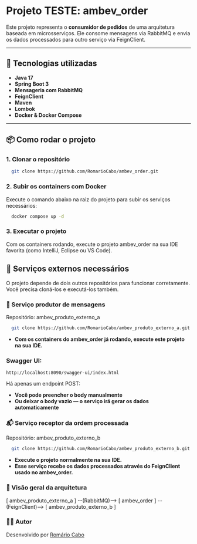 # Projeto TESTE: ambev_order

Este projeto representa o **consumidor de pedidos** de uma arquitetura baseada em microsserviços. Ele consome mensagens via RabbitMQ e envia os dados processados para outro serviço via FeignClient.

---

## 🚀 Tecnologias utilizadas

- **Java 17**
- **Spring Boot 3**
- **Mensageria com RabbitMQ**
- **FeignClient**
- **Maven**
- **Lombok**
- **Docker & Docker Compose**

---

## 📦 Como rodar o projeto

### 1. Clonar o repositório

```bash 
  git clone https://github.com/RomarioCabo/ambev_order.git
```

### 2. Subir os containers com Docker

Execute o comando abaixo na raiz do projeto para subir os serviços necessários:
```bash 
  docker compose up -d
```
### 3. Executar o projeto
Com os containers rodando, execute o projeto ambev_order na sua IDE favorita (como IntelliJ, Eclipse ou VS Code).

## 📡 Serviços externos necessários
O projeto depende de dois outros repositórios para funcionar corretamente. Você precisa cloná-los e executá-los também.

### 🔁 Serviço produtor de mensagens
Repositório: ambev_produto_externo_a
```bash 
  git clone https://github.com/RomarioCabo/ambev_produto_externo_a.git
```
- **Com os containers do ambev_order já rodando, execute este projeto na sua IDE.**

### Swagger UI:
``` 
http://localhost:8090/swagger-ui/index.html 
```
Há apenas um endpoint POST:

- **Você pode preencher o body manualmente**
- **Ou deixar o body vazio — o serviço irá gerar os dados automaticamente**

### 📬 Serviço receptor da ordem processada
Repositório: ambev_produto_externo_b
```bash 
  git clone https://github.com/RomarioCabo/ambev_produto_externo_b.git
```
- **Execute o projeto normalmente na sua IDE.**
- **Esse serviço recebe os dados processados através do FeignClient usado no ambev_order.**

### 🧩 Visão geral da arquitetura

[ ambev_produto_externo_a ] --(RabbitMQ)--> [ ambev_order ] --(FeignClient)--> [ ambev_produto_externo_b ]

### 👨‍💻 Autor
Desenvolvido por [Romário Cabo](https://github.com/RomarioCabo)

